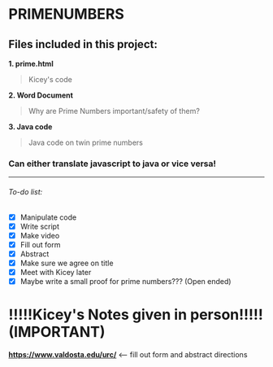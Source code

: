 # PRIMENUMBERS

## Files included in this project:

**1. prime.html** 
>Kicey's code 

**2. Word Document**
> Why are Prime Numbers important/safety of them? 

**3. Java code**
> Java code on twin prime numbers 

### Can either translate javascript to java or vice versa!

-------------------------------------------------------------------------------

###### To-do list:
- [x] Manipulate code
- [x] Write script
- [x] Make video
- [x] Fill out form
- [x] Abstract
- [x] Make sure we agree on title
- [x] Meet with Kicey later
- [x] Maybe write a small proof for prime numbers??? (Open ended)

# !!!!!Kicey's Notes given in person!!!!! (IMPORTANT)

**https://www.valdosta.edu/urc/** <-- fill out form and abstract directions
